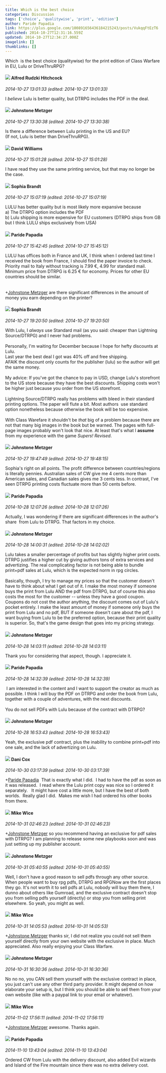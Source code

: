 ```yaml
---
title: Which is the best choice
categories: Discussion
tags: ['choice', 'qualitywise', 'print', 'edition']
author: Paride Papadia
link: https://plus.google.com/100891656436184215243/posts/VukqqFtEzT6
published: 2014-10-27T12:31:16.559Z
updated: 2014-10-27T12:34:27.000Z
imagelink: []
thumblinks: []
---
```


Which  is the best choice (qualitywise) for the print edition of Class Warfare in EU, Lulu or DriveThruRPG?
<div id='comment z13myvjzhx20vduxg04chrzzbnqfjb54rco'>
  <h4><img src='{{site.baseurl}}//images/avatars/100812462809734403456_photo.jpg'> Alfred Rudzki Hitchcock</h4>
      <p><cite>2014-10-27 13:01:33 (edited: 2014-10-27 13:01:33)</cite></p>
        <p>I <i>believe</i> Lulu is better quality, but DTRPG includes the PDF in the deal.</p>
</div>
        

<div id='comment z13myvjzhx20vduxg04chrzzbnqfjb54rco'>
  <h4><img src='{{site.baseurl}}//images/avatars/113864117304127544117_photo.jpg'> Johnstone Metzger</h4>
      <p><cite>2014-10-27 13:30:38 (edited: 2014-10-27 13:30:38)</cite></p>
        <p>Is there a difference between Lulu printing in the US and EU?<br />(If not, Lulu is better than DriveThruRPG).</p>
</div>
        

<div id='comment z13myvjzhx20vduxg04chrzzbnqfjb54rco'>
  <h4><img src='{{site.baseurl}}//images/avatars/107173029109596655047_photo.jpg'> David Williams</h4>
      <p><cite>2014-10-27 15:01:28 (edited: 2014-10-27 15:01:28)</cite></p>
        <p>I have read they use the same printing service, but that may no longer be the case.</p>
</div>
        

<div id='comment z13myvjzhx20vduxg04chrzzbnqfjb54rco'>
  <h4><img src='{{site.baseurl}}//images/avatars/106570522459025837352_photo.jpg'> Sophia Brandt</h4>
      <p><cite>2014-10-27 15:07:19 (edited: 2014-10-27 15:07:19)</cite></p>
        <p>LULU has better quality but is most likely more expansive because<br />a) The DTRPG option includes the PDF<br />b) Lulu shipping is more expensive for EU customers (DTRPG ships from GB but I think LULU ships exclusively from USA)</p>
</div>
        

<div id='comment z13myvjzhx20vduxg04chrzzbnqfjb54rco'>
  <h4><img src='{{site.baseurl}}//images/avatars/100891656436184215243_photo.jpg'> Paride Papadia</h4>
      <p><cite>2014-10-27 15:42:45 (edited: 2014-10-27 15:45:12)</cite></p>
        <p>LULU has offices both in France and UK, I think when I ordered last time I received the book from France, I should find the paper invoice to check. Priority mail to Italy without tracking is 7.99 €, 4.99 for standard mail. Minimum price from DTRPG is 6.25 € for economy. Prices for other EU countries should be similar.<br /><br /><br /><span class="proflinkWrapper"><span class="proflinkPrefix">+</span><a class="proflink" href="https://plus.google.com/113864117304127544117" oid="113864117304127544117">Johnstone Metzger</a></span> are there significant differences in the amount of money you earn depending on the printer?</p>
</div>
        

<div id='comment z13myvjzhx20vduxg04chrzzbnqfjb54rco'>
  <h4><img src='{{site.baseurl}}//images/avatars/106570522459025837352_photo.jpg'> Sophia Brandt</h4>
      <p><cite>2014-10-27 19:20:50 (edited: 2014-10-27 19:20:50)</cite></p>
        <p>With Lulu, I <i>always</i> use Standard mail (as you said: cheaper than Lightning Source/DTRPG) and I never had problems.<br /><br />Personally, I&#39;m waiting for December because I hope for hefty discounts at Lulu.<br />Last year the best deal I got was 40% off and free shipping.<br />AFAIK the discount only counts for the publisher (lulu) so the author will get the same money.<br /><br />My advice: If you&#39;ve got the chance to pay in USD, change Lulu&#39;s storefront to the US store because they have the best discounts. Shipping costs won&#39;t be higher just because you order from the US storefront.<br /><br />Lightning Source/DTRPG really has problems with bleed in their standard printing options. The paper will flute a bit. Most authors  use standard option nonetheless because otherwise the book will be too expensive.<br /><br />With Class Warefare it shouldn&#39;t be <i>that</i> big of a problem because there are not that many big images in the book but be warned. The pages with full-page images probably won&#39;t look that nice. At least that&#39;s what I <b>assume</b> from my experience with the game <i>Supers! Revised</i>.</p>
</div>
        

<div id='comment z13myvjzhx20vduxg04chrzzbnqfjb54rco'>
  <h4><img src='{{site.baseurl}}//images/avatars/113864117304127544117_photo.jpg'> Johnstone Metzger</h4>
      <p><cite>2014-10-27 19:47:49 (edited: 2014-10-27 19:48:15)</cite></p>
        <p>Sophia&#39;s right on all points. The profit difference between countries/regions is literally pennies. Australian sales of CW give me 4 cents more than American sales, and Canadian sales gives me 3 cents less. In contrast, I&#39;ve seen DTRPG printing costs fluctuate more than 50 cents before.</p>
</div>
        

<div id='comment z13myvjzhx20vduxg04chrzzbnqfjb54rco'>
  <h4><img src='{{site.baseurl}}//images/avatars/100891656436184215243_photo.jpg'> Paride Papadia</h4>
      <p><cite>2014-10-28 12:07:26 (edited: 2014-10-28 12:07:26)</cite></p>
        <p>Actually, I was wondering if there are significant differences in the author&#39;s share  from Lulu to DTRPG. That factors in my choice.</p>
</div>
        

<div id='comment z13myvjzhx20vduxg04chrzzbnqfjb54rco'>
  <h4><img src='{{site.baseurl}}//images/avatars/113864117304127544117_photo.jpg'> Johnstone Metzger</h4>
      <p><cite>2014-10-28 14:00:31 (edited: 2014-10-28 14:02:02)</cite></p>
        <p>Lulu takes a smaller percentage of profits but has slightly higher print costs. DTRPG justifies a higher cut by giving authors tons of extra services and advertizing. The real complicating factor is not being able to bundle print+pdf sales at Lulu, which is the expected norm in rpg circles.<br /><br />Basically, though, I try to manage my prices so that the customer doesn&#39;t have to think about what I get out of it. I make the most money if someone buys the print from Lulu AND the pdf from DTRPG, but of course this also costs the most for the customer -- unless they have a good coupon. Coupons do not cost the author anything, the discount comes out of Lulu&#39;s pocket entirely. I make the least amount of money if someone only buys the print from Lulu and no pdf, BUT if someone doesn&#39;t care about the pdf, I want buying from Lulu to be the preferred option, because their print quality is superior. So, that&#39;s the game design that goes into my pricing strategy.</p>
</div>
        

<div id='comment z13myvjzhx20vduxg04chrzzbnqfjb54rco'>
  <h4><img src='{{site.baseurl}}//images/avatars/113864117304127544117_photo.jpg'> Johnstone Metzger</h4>
      <p><cite>2014-10-28 14:03:11 (edited: 2014-10-28 14:03:11)</cite></p>
        <p>Thank you for considering that aspect, though. I appreciate it.</p>
</div>
        

<div id='comment z13myvjzhx20vduxg04chrzzbnqfjb54rco'>
  <h4><img src='{{site.baseurl}}//images/avatars/100891656436184215243_photo.jpg'> Paride Papadia</h4>
      <p><cite>2014-10-28 14:32:39 (edited: 2014-10-28 14:32:39)</cite></p>
        <p> I am interested in the content and I want to support the creator as much as possible. I think I will buy the PDF on DTRPG and order the book from Lulu, together with a couple of adventures, with the next discounts.<br /><br />You do not sell PDFs with Lulu because of the contract with DTRPG?</p>
</div>
        

<div id='comment z13myvjzhx20vduxg04chrzzbnqfjb54rco'>
  <h4><img src='{{site.baseurl}}//images/avatars/113864117304127544117_photo.jpg'> Johnstone Metzger</h4>
      <p><cite>2014-10-28 16:53:43 (edited: 2014-10-28 16:53:43)</cite></p>
        <p>Yeah, the exclusive pdf contract, plus the inability to combine print+pdf into one sale, and the lack of advertizing on Lulu.</p>
</div>
        

<div id='comment z13myvjzhx20vduxg04chrzzbnqfjb54rco'>
  <h4><img src='{{site.baseurl}}//images/avatars/108928097530178425457_photo.jpg'> Dani Cox</h4>
      <p><cite>2014-10-30 03:17:39 (edited: 2014-10-30 03:17:39)</cite></p>
        <p><span class="proflinkWrapper"><span class="proflinkPrefix">+</span><a class="proflink" href="https://plus.google.com/100891656436184215243" oid="100891656436184215243">Paride Papadia</a></span>  That is exactly what I did.  I had to have the pdf as soon as it was released.  I read where the Lulu print copy was nice so I ordered it separately.   It might have cost a little more, but I have the best of both worlds.  Really glad I did.  Makes me wish I had ordered his other books from there.</p>
</div>
        

<div id='comment z13myvjzhx20vduxg04chrzzbnqfjb54rco'>
  <h4><img src='{{site.baseurl}}//images/avatars/110641367856269006029_photo.jpg'> Mike Wice</h4>
      <p><cite>2014-10-31 02:46:23 (edited: 2014-10-31 02:46:23)</cite></p>
        <p><span class="proflinkWrapper"><span class="proflinkPrefix">+</span><a class="proflink" href="https://plus.google.com/113864117304127544117" oid="113864117304127544117">Johnstone Metzger</a></span> so you recommend having an exclusive for pdf sales with DTRPG? I am planning to release some new playbooks soon and was just setting up my publisher account. </p>
</div>
        

<div id='comment z13myvjzhx20vduxg04chrzzbnqfjb54rco'>
  <h4><img src='{{site.baseurl}}//images/avatars/113864117304127544117_photo.jpg'> Johnstone Metzger</h4>
      <p><cite>2014-10-31 05:40:55 (edited: 2014-10-31 05:40:55)</cite></p>
        <p>Well, I don&#39;t have a good reason to sell pdfs through any other source. When people want to buy rpg pdfs, DTRPG and RPGNow are the first places they go. It&#39;s not worth it to sell pdfs at Lulu, nobody will buy them there, I dunno about others like Gumroad, and the exclusive contract doesn&#39;t stop you from selling pdfs yourself (directly) or stop you from selling print elsewhere. So yeah, you might as well.</p>
</div>
        

<div id='comment z13myvjzhx20vduxg04chrzzbnqfjb54rco'>
  <h4><img src='{{site.baseurl}}//images/avatars/110641367856269006029_photo.jpg'> Mike Wice</h4>
      <p><cite>2014-10-31 14:05:53 (edited: 2014-10-31 14:05:53)</cite></p>
        <p><span class="proflinkWrapper"><span class="proflinkPrefix">+</span><a class="proflink" href="https://plus.google.com/113864117304127544117" oid="113864117304127544117">Johnstone Metzger</a></span> thanks sir, I did not realize you could not sell them yourself directly from your own website with the exclusive in place. Much appreciated. Also really enjoying your Class Warfare. </p>
</div>
        

<div id='comment z13myvjzhx20vduxg04chrzzbnqfjb54rco'>
  <h4><img src='{{site.baseurl}}//images/avatars/113864117304127544117_photo.jpg'> Johnstone Metzger</h4>
      <p><cite>2014-10-31 16:30:36 (edited: 2014-10-31 16:30:36)</cite></p>
        <p>No no no, you CAN sell them yourself with the exclusive contract in place, you just can&#39;t use any other third party provider. It might depend on how elaborate your setup is, but I think you should be able to sell them from your own website (like with a paypal link to your email or whatever).</p>
</div>
        

<div id='comment z13myvjzhx20vduxg04chrzzbnqfjb54rco'>
  <h4><img src='{{site.baseurl}}//images/avatars/110641367856269006029_photo.jpg'> Mike Wice</h4>
      <p><cite>2014-11-02 17:56:11 (edited: 2014-11-02 17:56:11)</cite></p>
        <p><span class="proflinkWrapper"><span class="proflinkPrefix">+</span><a class="proflink" href="https://plus.google.com/113864117304127544117" oid="113864117304127544117">Johnstone Metzger</a></span> awesome. Thanks again.</p>
</div>
        

<div id='comment z13myvjzhx20vduxg04chrzzbnqfjb54rco'>
  <h4><img src='{{site.baseurl}}//images/avatars/100891656436184215243_photo.jpg'> Paride Papadia</h4>
      <p><cite>2014-11-10 13:43:04 (edited: 2014-11-10 13:43:04)</cite></p>
        <p>Ordered CW from Lulu with the delivery discount, also added Evil wizards and Island of the Fire mountain since there was no extra delivery cost.</p>
</div>
        